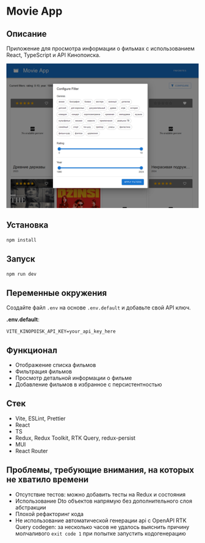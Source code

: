 # Movie App

## Описание

Приложение для просмотра информации о фильмах с использованием React, TypeScript и API Кинопоиска.

![Preview](public/app-preview)

## Установка

```bash
npm install
```

## Запуск

```bash
npm run dev
```

## Переменные окружения

Создайте файл `.env` на основе `.env.default` и добавьте свой API ключ.

**.env.default**:

```plaintext
VITE_KINOPOISK_API_KEY=your_api_key_here
```

## Функционал

- Отображение списка фильмов
- Фильтрация фильмов
- Просмотр детальной информации о фильме
- Добавление фильмов в избранное с персистентностью

## Стек

- Vite, ESLint, Prettier
- React
- TS
- Redux, Redux Toolkit, RTK Query, redux-persist
- MUI
- React Router

## Проблемы, требующие внимания, на которых не хватило времени

- Отсутствие тестов: можно добавить тесты на Redux и состояния
- Использование Dto объектов напрямую без дополнительного слоя абстракции
- Плохой рефакторинг кода
- Не использование автоматической генерации api с OpenAPI RTK Query codegen: за несколько часов не удалось выяснить
  причину молчаливого `exit code 1` при попытке запустить кодогенерацию
